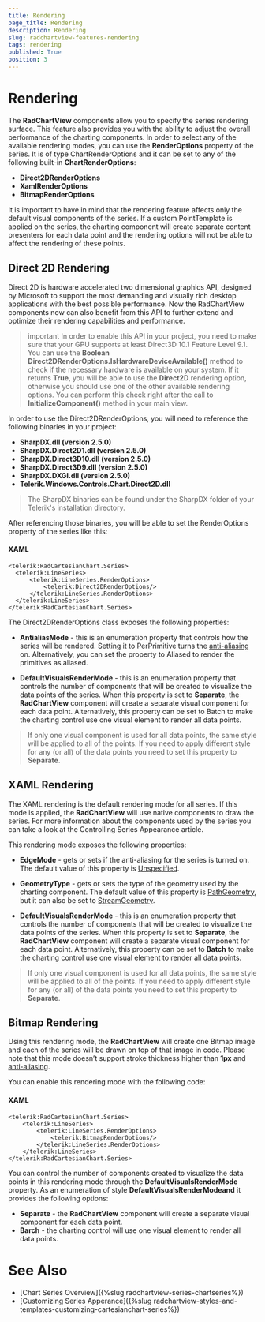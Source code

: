 ```yaml
---
title: Rendering
page_title: Rendering
description: Rendering
slug: radchartview-features-rendering
tags: rendering
published: True
position: 3
---
```


# Rendering

The __RadChartView__ components allow you to specify the series rendering surface. This feature also provides you with the ability to adjust the overall performance of the charting components. In order to select any of the available rendering modes, you can use the __RenderOptions__ property of the series. It is of type ChartRenderOptions and it can be set to any of the following built-in __ChartRenderOptions__:

* __Direct2DRenderOptions__
* __XamlRenderOptions__
* __BitmapRenderOptions__

It is important to have in mind that the rendering feature affects only the default visual components of the series. If a custom PointTemplate is applied on the series, the charting component will create separate content presenters for each data point and the rendering options will not be able to affect the rendering of these points.

## Direct 2D Rendering

Direct 2D is hardware accelerated two dimensional graphics API, designed by Microsoft to support the most demanding and visually rich desktop applications with the best possible performance. Now the RadChartView components now can also benefit from this API to further extend and optimize their rendering capabilities and performance.

>important In order to enable this API in your project, you need to make sure that your GPU supports at least Direct3D 10.1 Feature Level 9.1. You can use the __Boolean Direct2DRenderOptions.IsHardwareDeviceAvailable()__ method to check if the necessary hardware is available on your system. If it returns __True__, you will be able to use the __Direct2D__ rendering option, otherwise you should use one of the other available rendering options. You can perform this check right after the call to __InitializeComponent()__ method in your main view.

In order to use the Direct2DRenderOptions, you will need to reference the following binaries in your project:
* __SharpDX.dll (version 2.5.0)__
* __SharpDX.Direct2D1.dll (version 2.5.0)__
* __SharpDX.Direct3D10.dll (version 2.5.0)__
* __SharpDX.Direct3D9.dll (version 2.5.0)__
* __SharpDX.DXGI.dll (version 2.5.0)__
* __Telerik.Windows.Controls.Chart.Direct2D.dll__

>The SharpDX binaries can be found under the SharpDX folder of your Telerik's installation directory.

After referencing those binaries, you will be able to set the RenderOptions property of the series like this:

#### __XAML__
	<telerik:RadCartesianChart.Series>
	  <telerik:LineSeries>
		  <telerik:LineSeries.RenderOptions>
			  <telerik:Direct2DRenderOptions/>
		  </telerik:LineSeries.RenderOptions>
	  </telerik:LineSeries>
	</telerik:RadCartesianChart.Series>

The Direct2DRenderOptions class exposes the following properties:

* __AntialiasMode__ - this is an enumeration property that controls how the series will be rendered. Setting it to PerPrimitive turns the [anti-aliasing](http://msdn.microsoft.com/en-us/library/9t6sa8s9%28v=vs.110%29.aspx) on. Alternatively, you can set the property to Aliased to render the primitives as aliased.

* __DefaultVisualsRenderMode__ - this is an enumeration property that controls the number of components that will be created to visualize the data points of the series. When this property is set to __Separate__, the __RadChartView__ component will create a separate visual component for each data point. Alternatively, this property can be set to Batch to make the charting control use one visual element to render all data points.

>If only one visual component is used for all data points, the same style will be applied to all of the points. If you need to apply different style for any (or all) of the data points you need to set this property to __Separate__.

## XAML Rendering

The XAML rendering is the default rendering mode for all series. If this mode is applied, the __RadChartView__ will use native components to draw the series. For more information about the components used by the series you can take a look at the Controlling Series Appearance article.

This rendering mode exposes the following properties:

* __EdgeMode__ - gets or sets if the anti-aliasing for the series is turned on. The default value of this property is [Unspecified](http://msdn.microsoft.com/en-us/library/system.windows.media.edgemode%28v=vs.110%29.aspx).

* __GeometryType__ - gets or sets the type of the geometry used by the charting component. The default value of this property is [PathGeometry](http://msdn.microsoft.com/en-us/library/system.windows.media.pathgeometry%28v=vs.110%29.aspx), but it can also be set to [StreamGeometry](http://msdn.microsoft.com/en-us/library/system.windows.media.streamgeometry%28v=vs.110%29.aspx).

* __DefaultVisualsRenderMode__ - this is an enumeration property that controls the number of components that will be created to visualize the data points of the series. When this property is set to __Separate__, the __RadChartView__ component will create a separate visual component for each data point. Alternatively, this property can be set to __Batch__ to make the charting control use one visual element to render all data points.

>If only one visual component is used for all data points, the same style will be applied to all of the points. If you need to apply different style for any (or all) of the data points you need to set this property to __Separate__.

## Bitmap Rendering

Using this rendering mode, the __RadChartView__ will create one Bitmap image and each of the series will be drawn on top of that image in code. Please note that this mode doesn’t support stroke thickness higher than __1px__ and [anti-aliasing](http://msdn.microsoft.com/en-us/library/9t6sa8s9%28v=vs.110%29.aspx).

You can enable this rendering mode with the following code:

#### __XAML__
	<telerik:RadCartesianChart.Series>
		<telerik:LineSeries>
			<telerik:LineSeries.RenderOptions>
				<telerik:BitmapRenderOptions/>
			</telerik:LineSeries.RenderOptions>
		</telerik:LineSeries>
	</telerik:RadCartesianChart.Series>

You can control the number of components created to visualize the data points in this rendering mode through the __DefaultVisualsRenderMode__ property. As an enumeration of style __DefaultVisualsRenderModeand__ it provides the following options:

* __Separate__ - the __RadChartView__ component will create a separate visual component for each data point.
* __Barch__ - the charting control will use one visual element to render all data points.

# See Also
* [Chart Series Overview]({%slug radchartview-series-chartseries%})
* [Customizing Series Apperance]({%slug radchartview-styles-and-templates-customizing-cartesianchart-series%})